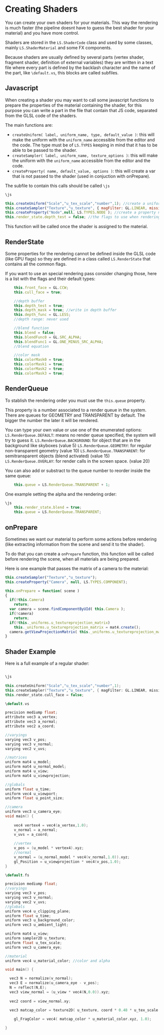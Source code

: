 # Creating Shaders #

You can create your own shaders for your materials. This way the rendering is much faster (the pipeline doesnt have to guess the best shader for your material) and you have more control.

Shaders are stored in the ```LS.ShaderCode``` class and used by some classes, mainly ```LS.ShaderMaterial``` and some FX components.

Because shaders are usually defined by several parts (vertex shader, fragment shader, definition of external variables) they are written in a text file where every part is defined by the backlash character and the name of the part, like  ```\default.vs```, this blocks are called subfiles.

## Javascript ##

When creating a shader you may want to call some javascript functions to prepare the properties of the material containing the shader, for this purpose you can write a part in the file that contain that JS code, separated from the GLSL code of the shaders.

The main functions are:
 - ```createUniform( label, uniform_name, type, default_value )```: this will make the uniform with the ```uniform_name``` accessible from the editor and the code. The type must be of ```LS.TYPES``` keeping in mind that it has to be able to be passed to the shader.
 - ```createSampler( label, uniform_name, texture_options )```: this will make the uniform with the ```uniform_name``` accessible from the editor and the code.
 - ```createProperty( name, default_value, options )```: this will create a var that is not passed to the shader (used in conjuction with onPrepare).

The subfile to contain this calls should be called ```\js```

```js
\js

this.createUniform("Scale","u_tex_scale","number",1); //create a uniform for the shader
this.createSampler("Texture","u_texture", { magFilter: GL.LINEAR, missing: "white"} ); //create a sampler (texture) for the shader
this.createProperty("Node",null, LS.TYPES.NODE ); //create a property not meant to be send to the shader (to use with onPrepare)
this.render_state.depth_test = false; //the flags to use when rendering
```

This function will be called once the shader is assigned to the material.

## RenderState ##

Some properties for the rendering cannot be defined inside the GLSL code (like GPU flags) so they are defined in a class called ```LS.RenderState``` that contains all the common flags.

If you want to use an special rendering pass consider changing those, here is a list with the flags and their default types:

```js
	this.front_face = GL.CCW;
	this.cull_face = true;

	//depth buffer
	this.depth_test = true;
	this.depth_mask = true; //write in depth buffer
	this.depth_func = GL.LESS;
	//depth range: never used

	//blend function
	this.blend = false;
	this.blendFunc0 = GL.SRC_ALPHA;
	this.blendFunc1 = GL.ONE_MINUS_SRC_ALPHA;
	//blend equation

	//color mask
	this.colorMask0 = true;
	this.colorMask1 = true;
	this.colorMask2 = true;
	this.colorMask3 = true;
```

## RenderQueue ##

To stablish the rendering order you must use the ```this.queue``` property.

This property is a number associated to a render queue in the system. There are queues for GEOMETRY and TRANSPARENT by default. The bigger the number the later it will be rendered.

You can type your own value or use one of the enumerated options:
```LS.RenderQueue.DEFAULT```: means no render queue specified, the system will try to guess it.
```LS.RenderQueue.BACKGROUND```: for object that are in the background like skyboxes (value 5)
```LS.RenderQueue.GEOMETRY```: for regular non-transparent geometry (value 10)
```LS.RenderQueue.TRANSPARENT```: for semitransparent objects (blend activated) (value 15)
```LS.RenderQueue.OVERLAY```: for render calls in the screen space. (value 20)

You can also add or substract to the queue number to reorder inside the same queue:

```javascript
	this.queue = LS.RenderQueue.TRANSPARENT + 1;
```

One example setting the alpha and the rendering order:

```javascript
\js
	this.render_state.blend = true;
	this.queue = LS.RenderQueue.TRANSPARENT;
```

## onPrepare ##

Sometimes we want our material to perform some actions before rendering (like extracting information from the scene and send it to the shader).

To do that you can create a ```onPrepare``` function, this function will be called before rendering the scene, when all materials are being prepared.

Here is one example that passes the matrix of a camera to the material:

```javascript
this.createSampler("Texture","u_texture");
this.createProperty("Camera", null, LS.TYPES.COMPONENT);

this.onPrepare = function( scene )
{
  if(!this.Camera)
    return;
  var camera = scene.findComponentByUId( this.Camera );
  if(!camera)
    return;
  if(!this._uniforms.u_textureprojection_matrix)
    this._uniforms.u_textureprojection_matrix = mat4.create();
  camera.getViewProjectionMatrix( this._uniforms.u_textureprojection_matrix );
}
```

## Shader Example ##

Here is a full example of a regular shader:

```c++

\js
  
this.createUniform("Scale","u_tex_scale","number",1);
this.createSampler("Texture","u_texture", { magFilter: GL.LINEAR, missing: "white"} );
this.render_state.cull_face = false;

\default.vs

precision mediump float;
attribute vec3 a_vertex;
attribute vec3 a_normal;
attribute vec2 a_coord;

//varyings
varying vec3 v_pos;
varying vec3 v_normal;
varying vec2 v_uvs;

//matrices
uniform mat4 u_model;
uniform mat4 u_normal_model;
uniform mat4 u_view;
uniform mat4 u_viewprojection;

//globals
uniform float u_time;
uniform vec4 u_viewport;
uniform float u_point_size;

//camera
uniform vec3 u_camera_eye;
void main() {
	
	vec4 vertex4 = vec4(a_vertex,1.0);
	v_normal = a_normal;
	v_uvs = a_coord;
	
	//vertex
	v_pos = (u_model * vertex4).xyz;
	//normal
	v_normal = (u_normal_model * vec4(v_normal,1.0)).xyz;
	gl_Position = u_viewprojection * vec4(v_pos,1.0);
}

\default.fs

precision mediump float;
//varyings
varying vec3 v_pos;
varying vec3 v_normal;
varying vec2 v_uvs;
//globals
uniform vec4 u_clipping_plane;
uniform float u_time;
uniform vec3 u_background_color;
uniform vec3 u_ambient_light;

uniform mat4 u_view;
uniform sampler2D u_texture;
uniform float u_tex_scale;
uniform vec3 u_camera_eye;

//material
uniform vec4 u_material_color; //color and alpha

void main() {

  vec3 N = normalize(v_normal);
  vec3 E = normalize(u_camera_eye - v_pos);
  N = reflect(N,E);
  vec3 view_normal = (u_view * vec4(N,0.0)).xyz;
  
  vec2 coord = view_normal.xy;

  vec3 matcap_color = texture2D( u_texture, coord * 0.48 * u_tex_scale + vec2(0.5) ).xyz;
  
	gl_FragColor = vec4( matcap_color * u_material_color.xyz, 1.0);

}

```
